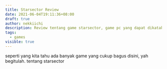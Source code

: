 ```yaml
---
title: Starsector Review
date: 2021-06-04T19:11:36+08:00
draft: true
author: nekkiichi
description: Review tentang game starsector, game pc yang dapat dikatakan underrated
tags:
  - games
visible: true
---
```

seperti yang kita tahu ada banyak game yang cukup bagus disini, yah begitulah.
tentang starsector
